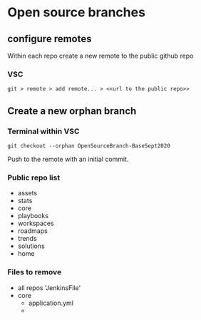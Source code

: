 # Open source branches


## configure remotes

Within each repo create a new remote to the public github repo

### VSC

`git > remote > add remote... > <<url to the public repo>>`


## Create a new orphan branch

### Terminal within VSC

`git checkout --orphan OpenSourceBranch-BaseSept2020`

Push to the remote with an initial commit.




### Public repo list

- assets
- stats
- core
- playbooks
- workspaces
- roadmaps
- trends
- solutions
- home



### Files to remove

- all repos 'JenkinsFile'
- core
  - application.yml
  - 
